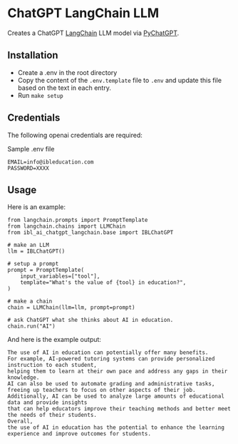 # ChatGPT LangChain LLM

Creates a ChatGPT [LangChain](https://github.com/hwchase17/langchain) LLM model via [PyChatGPT](https://github.com/rawandahmad698/PyChatGPT).

## Installation

- Create a .env in the root directory
- Copy the content of the `.env.template` file to `.env` and update this file based on the text in each entry.
- Run `make setup`

## Credentials

The following openai credentials are required:

Sample .env file

```
EMAIL=info@ibleducation.com
PASSWORD=XXXX
```

## Usage

Here is an example:

```
from langchain.prompts import PromptTemplate
from langchain.chains import LLMChain
from ibl_ai_chatgpt_langchain.base import IBLChatGPT

# make an LLM
llm = IBLChatGPT()

# setup a prompt
prompt = PromptTemplate(
    input_variables=["tool"],
    template="What's the value of {tool} in education?",
)

# make a chain
chain = LLMChain(llm=llm, prompt=prompt)

# ask ChatGPT what she thinks about AI in education.
chain.run("AI")
```

And here is the example output:

```
The use of AI in education can potentially offer many benefits.
For example, AI-powered tutoring systems can provide personalized instruction to each student,
helping them to learn at their own pace and address any gaps in their knowledge.
AI can also be used to automate grading and administrative tasks,
freeing up teachers to focus on other aspects of their job.
Additionally, AI can be used to analyze large amounts of educational data and provide insights
that can help educators improve their teaching methods and better meet the needs of their students.
Overall,
the use of AI in education has the potential to enhance the learning experience and improve outcomes for students.
```
